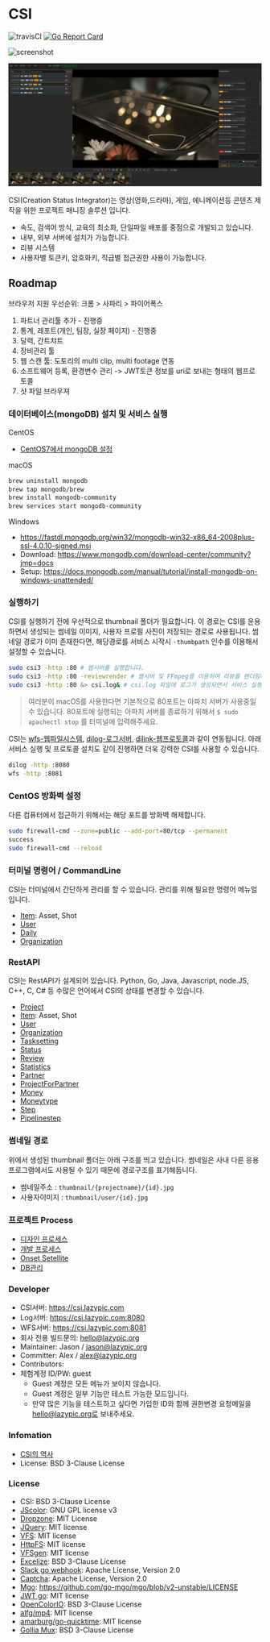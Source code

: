 # CSI

![travisCI](https://secure.travis-ci.org/digital-idea/csi3.svg)
[![Go Report Card](https://goreportcard.com/badge/github.com/digital-idea/csi3)](https://goreportcard.com/report/github.com/digital-idea/csi3)

![screenshot](figures/screenshot.png)

![review](figures/review.png)

CSI(Creation Status Integrator)는 영상(영화,드라마), 게임, 에니메이션등 콘텐츠 제작을 위한 프로젝트 매니징 솔루션 입니다.

- 속도, 검색어 방식, 교육의 최소화, 단일파일 배포를 중점으로 개발되고 있습니다.
- 내부, 외부 서버에 설치가 가능합니다.
- 리뷰 시스템
- 사용자별 토큰키, 암호화키, 직급별 접근권한 사용이 가능합니다.

## Roadmap

브라우저 지원 우선순위: 크롬 > 사파리 > 파이어폭스

1. 파트너 관리툴 추가 - 진행중
1. 통계, 레포트(개인, 팀장, 실장 페이지) - 진행중
1. 달력, 간트챠트
1. 장비관리 툴
1. 웹 스캔 툴: 도토리의 multi clip, multi footage 연동
1. 소프트웨어 등록, 환경변수 관리 -> JWT토큰 정보를 uri로 보내는 형태의 웹프로토콜
1. 샷 파일 브라우져

### 데이터베이스(mongoDB) 설치 및 서비스 실행

CentOS

- [CentOS7에서 mongoDB 설정](https://github.com/cgiseminar/curriculum/blob/master/docs/install_mongodb.md)

macOS

```bash
brew uninstall mongodb
brew tap mongodb/brew
brew install mongodb-community
brew services start mongodb-community
```

Windows

- <https://fastdl.mongodb.org/win32/mongodb-win32-x86_64-2008plus-ssl-4.0.10-signed.msi>
- Download: <https://www.mongodb.com/download-center/community?jmp=docs>
- Setup: <https://docs.mongodb.com/manual/tutorial/install-mongodb-on-windows-unattended/>

### 실행하기

CSI를 실행하기 전에 우선적으로 thumbnail 폴더가 필요합니다.
이 경로는 CSI를 운용하면서 생성되는 썸네일 이미지, 사용자 프로필 사진이 저장되는 경로로 사용됩니다.
썸네일 경로가 이미 존재한다면, 해당경로를 서비스 시작시 `-thumbpath` 인수를 이용해서 설정할 수 있습니다.

```bash
sudo csi3 -http :80 # 웹서버를 실행합니다.
sudo csi3 -http :80 -reviewrender # 웹서버 및 FFmpeg를 이용하여 리뷰를 렌더링하는 서버
sudo csi3 -http :80 &> csi.log& # csi.log 파일에 로그가 생성되면서 서비스 실행
```

> 여러분이 macOS를 사용한다면 기본적으로 80포트는 아파치 서버가 사용중일 수 있습니다. 80포트에 실행되는 아파치 서버를 종료하기 위해서 `$ sudo apachectl stop` 를 터미널에 입력해주세요.

CSI는 [wfs-웹파일시스템](https://github.com/digital-idea/wfs), [dilog-로그서버](https://github.com/digital-idea/dilog), [dilink-웹프로토콜](https://github.com/digital-idea/dilink)과 같이 연동됩니다. 아래 서비스 실행 및 프로토콜 설치도 같이 진행하면 더욱 강력한 CSI를 사용할 수 있습니다.

```bash
dilog -http :8080
wfs -http :8081
```

### CentOS 방화벽 설정

다른 컴퓨터에서 접근하기 위해서는 해당 포트를 방화벽 해제합니다.

```bash
sudo firewall-cmd --zone=public --add-port=80/tcp --permanent
success
sudo firewall-cmd --reload
```

### 터미널 명령어 / CommandLine

CSI는 터미널에서 간단하게 관리를 할 수 있습니다.
관리를 위해 필요한 명령어 메뉴얼입니다.

- [Item](documents/item.md): Asset, Shot
- [User](documents/user.md)
- [Daily](documents/daily.md)
- [Organization](documents/organization.md)

### RestAPI

CSI는 RestAPI가 설계되어 있습니다.
Python, Go, Java, Javascript, node.JS, C++, C, C# 등 수많은 언어에서 CSI의 상태를 변경할 수 있습니다.

- [Project](documents/rest_project.md)
- [Item](documents/rest_item.md): Asset, Shot
- [User](documents/rest_user.md)
- [Organization](documents/rest_organization.md)
- [Tasksetting](documents/rest_tasksetting.md)
- [Status](documents/rest_status.md)
- [Review](documents/rest_review.md)
- [Statistics](documents/rest_statistics.md)
- [Partner](documents/rest_partner.md)
- [ProjectForPartner](documents/rest_projectforpartner.md)
- [Money](documents/rest_money.md)
- [Moneytype](documents/rest_moneytype.md)
- [Step](documents/rest_step.md)
- [Pipelinestep](documents/rest_pipelinestep.md)

### 썸네일 경로

위에서 생성된 thumbnail 폴더는 아래 구조를 띄고 있습니다.
썸네일은 사내 다른 응용프로그램에서도 사용될 수 있기 때문에 경로구조를 표기해둡니다.

- 썸네일주소 : `thumbnail/{projectname}/{id}.jpg`
- 사용자이미지 : `thumbnail/user/{id}.jpg`

### 프로젝트 Process

- [디자인 프로세스](documents/process_designer.md)
- [개발 프로세스](documents/process_developer.md)
- [Onset Setellite](documents/setellite.md)
- [DB관리](documents/dbbackup.md)

### Developer

- CSI서버: <https://csi.lazypic.com>
- Log서버: <https://csi.lazypic.com:8080>
- WFS서버: <https://csi.lazypic.com:8081>
- 회사 전용 빌드문의: hello@lazypic.org
- Maintainer: Jason / jason@lazypic.org
- Committer: Alex / alex@lazypic.org
- Contributors:
- 체험계정 ID/PW: guest
  - Guest 계정은 모든 메뉴가 보이지 않습니다.
  - Guest 계정은 일부 기능만 테스트 가능한 모드입니다.
  - 만약 많은 기능을 테스트하고 싶다면 가입한 ID와 함께 권한변경 요청메일을 hello@lazypic.org로 보내주세요.

### Infomation

- [CSI의 역사](documents/history.md)
- License: BSD 3-Clause License

### License

- CSI: BSD 3-Clause License
- [JScolor](http://jscolor.com/download/): GNU GPL license v3
- [Dropzone](https://www.dropzonejs.com): MIT License
- [JQuery](https://jquery.org/license/): MIT license
- [VFS](https://github.com/blang/vfs): MIT license
- [HttpFS](https://github.com/shurcooL/httpfs): MIT license
- [VFSgen](https://github.com/shurcooL/vfsgen): MIT license
- [Excelize](https://github.com/360EntSecGroup-Skylar/excelize): BSD 3-Clause License
- [Slack go webhook](https://github.com/ashwanthkumar/slack-go-webhook): Apache License, Version 2.0
- [Captcha](https://github.com/dchest/captcha): Apache License, Version 2.0
- [Mgo](https://github.com/go-mgo/mgo): <https://github.com/go-mgo/mgo/blob/v2-unstable/LICENSE>
- [JWT go](https://github.com/golang-jwt/jwt): MIT license
- [OpenColorIO](https://github.com/AcademySoftwareFoundation/OpenColorIO): BSD 3-Clause License
- [alfg/mp4](https://github.com/alfg/mp4): MIT license
- [amarburg/go-quicktime](https://github.com/amarburg/go-quicktime): MIT license
- [Gollia Mux](https://github.com/gorilla/mux): BSD 3-Clause License
